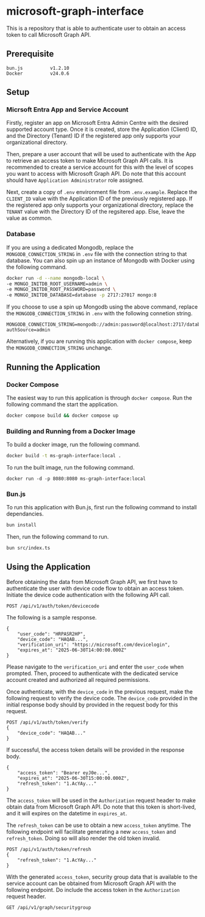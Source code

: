 # microsoft-graph-interface
This is a repository that is able to authenticate user to obtain an access token to call Microsoft Graph API.

## Prerequisite
```
bun.js          v1.2.10
Docker          v24.0.6
```

## Setup
### Micrsoft Entra App and Service Account
Firstly, register an app on Microsoft Entra Admin Centre with the desired supported account type. Once it is created, store the Application (Client) ID, and the Directory (Tenant) ID if the registered app only supports your organizational directory.

Then, prepare a user account that will be used to authenticate with the App to retrieve an access token to make Microsoft Graph API calls. It is recommended to create a service account for this with the level of scopes you want to access with Microsoft Graph API. Do note that this account should have `Application Administrator` role assigned.

Next, create a copy of `.env` environment file from `.env.example`. Replace the `CLIENT_ID` value with the Application ID of the previously registered app. If the registered app only supports your organizational directory, replace the `TENANT` value with the Directory ID of the regsitered app. Else, leave the value as common.

### Database
If you are using a dedicated Mongodb, replace the `MONGODB_CONNECTION_STRING` in `.env` file with the connection string to that database. You can also spin up an instance of Mongodb with Docker using the following command.
```bash
docker run -d --name mongodb-local \
-e MONGO_INITDB_ROOT_USERNAME=admin \
-e MONGO_INITDB_ROOT_PASSWORD=password \
-e MONGO_INITDB_DATABASE=database -p 2717:27017 mongo:8
```
If you choose to use a spin up Mongodb using the above command, replace the `MONGODB_CONNECTION_STRING` in `.env` with the following connetion string.
```
MONGODB_CONNECTION_STRING=mongodb://admin:password@localhost:2717/database?authSource=admin
```
Alternatively, if you are running this application with `docker compose`, keep the `MONGODB_CONNECTION_STRING` unchange.

## Running the Application
### Docker Compose
The easiest way to run this application is through `docker compose`. Run the following command the start the application.
```bash
docker compose build && docker compose up
```

### Building and Running from a Docker Image
To build a docker image, run the following command.
```bash
docker build -t ms-graph-interface:local .
```
To run the built image, run the following command.
```
docker run -d -p 8080:8080 ms-graph-interface:local
```

### Bun.js
To run this application with Bun.js, first run the following command to install dependancies.
```bash
bun install
```

Then, run the following command to run.
```bash
bun src/index.ts
```

## Using the Application
Before obtaining the data from Microsoft Graph API, we first have to authenticate the user with device code flow to obtain an access token. Initiate the device code authentication with the following API call.

```
POST /api/v1/auth/token/devicecode
```
The following is a sample response.
```
{
    "user_code": "HRPASR2HP",
    "device_code": "HAQAB...",
    "verification_uri": "https://microsoft.com/devicelogin",
    "expires_at": "2025-06-30T14:00:00.000Z"
}
```
Please navigate to the `verification_uri` and enter the `user_code` when prompted. Then, proceed to authenticate with the dedicated service account created and authorized all required permissions. 

Once authenticate, with the `device_code` in the previous request, make the following request to verify the device code. The `device_code` provided in the initial response body should by provided in the request body for this request.
```
POST /api/v1/auth/token/verify
{
    "device_code": "HAQAB..."
}
```
If successful, the access token details will be provided in the response body.
```
{
    "access_token": "Bearer eyJ0e...",
    "expires_at": "2025-06-30T15:00:00.000Z",
    "refresh_token": "1.AcYAy..."
}
```
The `access_token` will be used in the `Authorization` request header to make obtain data from Microsoft Graph API. Do note that this token is short-lived, and it will expires on the datetime in `expires_at`.

The `refresh_token` can be use to obtain a new `access_token` anytime. The following endpoint will facilitate generating a new `access_token` and `refresh_token`. Doing so will also render the old token invalid.
```
POST /api/v1/auth/token/refresh
{
    "refresh_token": "1.AcYAy..."
}
```

With the generated `access_token`, security group data that is available to the service account can be obtained from Microsoft Graph API with the following endpoint. Do include the access token in the  `Authorization` request header.
```
GET /api/v1/graph/securitygroup
```